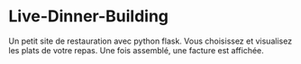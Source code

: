 # Live-Dinner-Building
Un petit site de restauration avec python flask. Vous choisissez et visualisez les plats de votre repas. Une fois assemblé, une facture est affichée.
